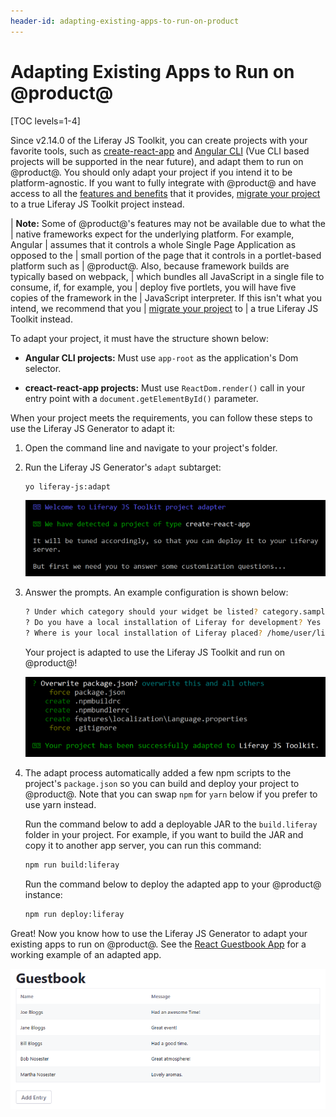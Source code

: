 ```yaml
---
header-id: adapting-existing-apps-to-run-on-product
---
```


# Adapting Existing Apps to Run on @product@

[TOC levels=1-4]

Since v2.14.0 of the Liferay JS Toolkit, you can create projects with your 
favorite tools, such as [create-react-app](https://facebook.github.io/create-react-app/) 
and [Angular CLI](https://cli.angular.io/) (Vue CLI based projects will be 
supported in the near future), and adapt them to run on @product@. You should 
only adapt your project if you intend it to be platform-agnostic. If you want to 
fully integrate with @product@ and have access to all the 
[features and benefits](/docs/7-2/frameworks/-/knowledge_base/f/creating-and-bundling-javascript-widgets-with-javascript-tooling) 
that it provides, [migrate your project](/docs/7-2/appdev/-/knowledge_base/a/web-front-ends) 
to a true Liferay JS Toolkit project instead.

| **Note:** Some of @product@'s features may not be available due to what the 
| native frameworks expect for the underlying platform. For example, Angular 
| assumes that it controls a whole Single Page Application as opposed to the 
| small portion of the page that it controls in a portlet-based platform such as
| @product@. Also, because framework builds are typically based on webpack, 
| which bundles all JavaScript in a single file to consume, if, for example, you 
| deploy five portlets, you will have five copies of the framework in the 
| JavaScript interpreter. If this isn't what you intend, we recommend that you 
| [migrate your project](/docs/7-2/appdev/-/knowledge_base/a/web-front-ends) to 
| a true Liferay JS Toolkit instead. 

To adapt your project, it must have the structure shown below:

- **Angular CLI projects:** Must use `app-root` as the application's Dom 
  selector. 

- **creact-react-app projects:** Must use `ReactDom.render()` call in your entry 
  point with a `document.getElementById()` parameter.

When your project meets the requirements, you can follow these steps to use the 
Liferay JS Generator to adapt it:

1.  Open the command line and navigate to your project's folder.

2.  Run the Liferay JS Generator's `adapt` subtarget:

    ```bash
    yo liferay-js:adapt
    ```

    ![Figure 1: You can run the adapt subtarget of the Liferay JS Generator to adapt your existing apps for Liferay.](../../../images/liferay-js-generator-adapt-run.png)
  
3.  Answer the prompts. An example configuration is shown below:

    ```bash
    ? Under which category should your widget be listed? category.sample
    ? Do you have a local installation of Liferay for development? Yes
    ? Where is your local installation of Liferay placed? /home/user/liferay
    ```
    
    Your project is adapted to use the Liferay JS Toolkit and run on @product@! 

    ![Figure 2: You can run the adapt subtarget of the Liferay JS Generator to adapt your existing apps for Liferay.](../../../images/liferay-js-generator-adapt-complete.png)
    
4.  The adapt process automatically added a few npm scripts to the project's 
    `package.json` so you can build and deploy your project to @product@. Note 
    that you can swap `npm` for `yarn` below if you prefer to use yarn instead.
    
    Run the command below to add a deployable JAR to the `build.liferay` folder 
    in your project. For example, if you want to build the JAR and copy it to 
    another app server, you can run this command:

    ```bash
    npm run build:liferay
    ```

    Run the command below to deploy the adapted app to your @product@ instance:

    ```bash
    npm run deploy:liferay
    ```

Great! Now you know how to use the Liferay JS Generator to adapt your existing 
apps to run on @product@. See the [React Guestbook App](https://github.com/liferay/liferay-docs/tree/master/en/developer/reference/code/adapted-react-app/) 
for a working example of an adapted app. 

![Figure 3: Your adapted app runs in Liferay in no time.](../../../images/liferay-js-generator-adapt-deployed.png)